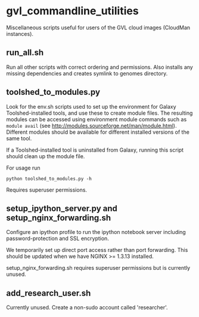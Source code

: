 gvl_commandline_utilities
=========================

Miscellaneous scripts useful for users of the GVL cloud images (CloudMan instances).

run_all.sh
----------

Run all other scripts with correct ordering and permissions.
Also installs any missing dependencies and creates symlink to genomes directory.

toolshed_to_modules.py
----------------------

Look for the env.sh scripts used to set up the environment for Galaxy Toolshed-installed 
tools, and use these to create module files. The resulting modules can be accessed 
using environment module commands such as `module avail` (see 
http://modules.sourceforge.net/man/module.html). Different modules should be available for 
different installed versions of the same tool. 

If a Toolshed-installed tool is uninstalled from Galaxy, running this script should
clean up the module file.

For usage run

    python toolshed_to_modules.py -h
    
Requires superuser permissions.

setup_ipython_server.py and setup_nginx_forwarding.sh
-----------------------------------------------------

Configure an ipython profile to run the ipython notebook server including 
password-protection and SSL encryption.

We temporarily set up direct port access rather than port forwarding. This 
should be updated when we have NGINX >= 1.3.13 installed. 

setup_nginx_forwarding.sh requires superuser permissions but is currently unused.

add_research_user.sh
--------------------

Currently unused. Create a non-sudo account called 'researcher'.
